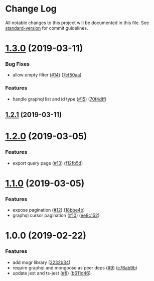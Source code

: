 # Change Log

All notable changes to this project will be documented in this file. See [standard-version](https://github.com/conventional-changelog/standard-version) for commit guidelines.

<a name="1.3.0"></a>
# [1.3.0](https://github.com/nicky-lenaers/mogr/compare/1.2.1...1.3.0) (2019-03-11)


### Bug Fixes

* allow empty filter ([#14](https://github.com/nicky-lenaers/mogr/issues/14)) ([7ef50aa](https://github.com/nicky-lenaers/mogr/commit/7ef50aa))


### Features

* handle graphql list and id type ([#15](https://github.com/nicky-lenaers/mogr/issues/15)) ([70f4dff](https://github.com/nicky-lenaers/mogr/commit/70f4dff))



<a name="1.2.1"></a>
## [1.2.1](https://github.com/nicky-lenaers/mogr/compare/1.2.0...1.2.1) (2019-03-11)



<a name="1.2.0"></a>
# [1.2.0](https://github.com/nicky-lenaers/mogr/compare/1.1.0...1.2.0) (2019-03-05)


### Features

* export query page ([#13](https://github.com/nicky-lenaers/mogr/issues/13)) ([f12fb5d](https://github.com/nicky-lenaers/mogr/commit/f12fb5d))



<a name="1.1.0"></a>
# [1.1.0](https://github.com/nicky-lenaers/mogr/compare/1.0.0...1.1.0) (2019-03-05)


### Features

* expose pagination ([#12](https://github.com/nicky-lenaers/mogr/issues/12)) ([18bbe4b](https://github.com/nicky-lenaers/mogr/commit/18bbe4b))
* graphql cursor pagination ([#10](https://github.com/nicky-lenaers/mogr/issues/10)) ([ee8c152](https://github.com/nicky-lenaers/mogr/commit/ee8c152))



<a name="1.0.0"></a>
# 1.0.0 (2019-02-22)


### Features

* add mogr library ([3232b34](https://github.com/nicky-lenaers/mogr/commit/3232b34))
* require graphql and mongoose as peer deps ([#9](https://github.com/nicky-lenaers/mogr/issues/9)) ([c76ab9b](https://github.com/nicky-lenaers/mogr/commit/c76ab9b))
* update jest and ts-jest ([#8](https://github.com/nicky-lenaers/mogr/issues/8)) ([b611d46](https://github.com/nicky-lenaers/mogr/commit/b611d46))
